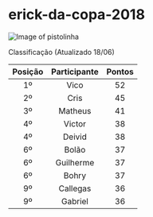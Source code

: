 # erick-da-copa-2018

![Image of pistolinha](https://mhmcdn.ynvolve.net/?w=750&h=450&quality=100&clipping=landscape&url=//manualdohomemmoderno.com.br/files/2018/06/canarinho-pistola-2.jpg&hash=7f6edc49001a3e9253b2fadda408e1719063b87e87407c32ed88525aca2c8318)

Classificação (Atualizado 18/06)

| Posição | Participante | Pontos | 
| :----: | :----: | :----: | 
| 1º | Vico | 52 |
| 2º | Cris | 45 |
| 3º | Matheus | 41 |
| 4º | Victor | 38 |
| 4º | Deivid | 38 |
| 6º | Bolão | 37 |
| 6º | Guilherme | 37 |
| 6º | Bohry | 37 |
| 9º | Callegas | 36 |
| 9º | Gabriel | 36 |




